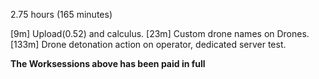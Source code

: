 2.75 hours (165 minutes)

[9m]   Upload(0.52) and calculus.
[23m]  Custom drone names on Drones.
[133m] Drone detonation action on operator, dedicated server test.

**The Worksessions above has been paid in full**